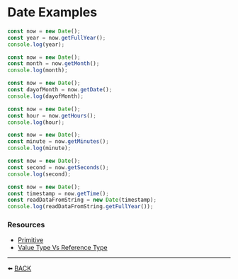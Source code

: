 
# Date Examples

```javascript
const now = new Date();
const year = now.getFullYear();
console.log(year);
```

```javascript
const now = new Date();
const month = now.getMonth();
console.log(month);
```

```javascript
const now = new Date();
const dayofMonth = now.getDate();
console.log(dayofMonth);
```

```javascript
const now = new Date();
const hour = now.getHours();
console.log(hour);
```

```javascript
const now = new Date();
const minute = now.getMinutes();
console.log(minute);
```

```javascript
const now = new Date();
const second = now.getSeconds();
console.log(second);
```

```javascript
const now = new Date();
const timestamp = now.getTime();
const readDataFromString = new Date(timestamp);
console.log(readDataFromString.getFullYear());
```
### Resources
-   [Primitive](https://developer.mozilla.org/en-US/docs/Glossary/Primitive)
-   [Value Type Vs Reference Type](https://codeburst.io/explaining-value-vs-reference-in-javascript-647a975e12a0)

---

:arrow_left: [BACK](../README.md)